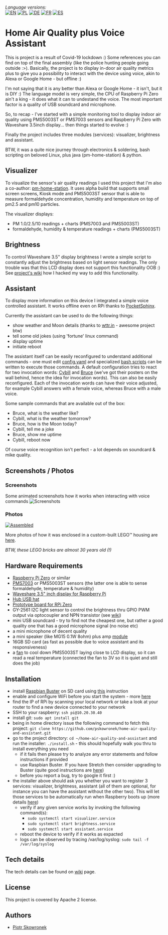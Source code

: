 _Language versions:_\
[![EN](https://github.com/pskowronek/home-air-quality-and-assistant/raw/master/www/flags/lang-US.png)](https://github.com/pskowronek/home-air-quality-and-assistant) 
[![PL](https://github.com/pskowronek/home-air-quality-and-assistant/raw/master/www/flags/lang-PL.png)](https://translate.googleusercontent.com/translate_c?sl=en&tl=pl&u=https://github.com/pskowronek/home-air-quality-and-assistant)
[![DE](https://github.com/pskowronek/home-air-quality-and-assistant/raw/master/www/flags/lang-DE.png)](https://translate.googleusercontent.com/translate_c?sl=en&tl=de&u=https://github.com/pskowronek/home-air-quality-and-assistant)
[![FR](https://github.com/pskowronek/home-air-quality-and-assistant/raw/master/www/flags/lang-FR.png)](https://translate.googleusercontent.com/translate_c?sl=en&tl=fr&u=https://github.com/pskowronek/home-air-quality-and-assistant)
[![ES](https://github.com/pskowronek/home-air-quality-and-assistant/raw/master/www/flags/lang-ES.png)](https://translate.googleusercontent.com/translate_c?sl=en&tl=es&u=https://github.com/pskowronek/home-air-quality-and-assistant)

# Home Air Quality plus Voice Assistant

This is project is a result of Covid-19 lockdown :) Some references you can find on top of the final assembly (like the police hunting people going outside :>).
Basically, the project is to display in-door air quality metrics plus to give you a possibility to interact with the device using voice, akin to Alexa or Google Home - but offline :)

I'm not saying that it is any better than Alexa or Google Home - it isn't, but it is DIY :) The language model is very simple, the CPU of Raspberry Pi Zero ain't a king - it does what it
can to undestand the voice. The most important factor is a quality of USB soundcard and microphone.

So, to recap - I've started with a simple monitoring tool to display indoor air quality using PMS5003ST or PMS7003 sensors and Raspberry Pi Zero with Waveshare 3.5inch display... then things started to evolve :)

Finally the project includes three modules (services): visualizer, brightness and assistant.

BTW, it was a quite nice journey through electronics & soldering, bash scripting on beloved Linux, plus java (pm-home-station) & python.

## Visualizer

To visualize the sensor's air quality readings I used this project that I'm also a co-author: [pm-home-station](https://github.com/rjaros87/pm-home-station/).
It uses alpha build that supports small screen screens, Kiosk mode and PMS5003ST sensor that is able to measure formaldehyde concentration, humidity and temperature on top of pm2.5 and pm10 particles.

The visualizer displays:
- PM 1.0/2.5/10 readings + charts (PMS7003 and PMS5003ST)
- formaldehyde, humidity & temperature readings + charts (PMS5003ST)

## Brightness

To control Waveshare 3.5" display brightness I wrote a simple script to constantly adjust the brightness based on light sensor readings. The only trouble was that this LCD display does not support this
functionality OOB :) See [project's wiki](https://github.com/pskowronek/home-air-quality-and-assistant/wiki) how I hacked my way to add this functionality.

## Assistant

To display more information on this device I integrated a simple voice controlled assistant. It works offline even on RPi thanks to [PocketSphinx](https://github.com/cmusphinx/pocketsphinx).

Currently the assistant can be used to do the following things:
  - show weather and Moon details (thanks to [wttr.in](https://github.com/chubin/wttr.in) - awesome project btw)
  - tell some old jokes (using 'fortune' linux command)
  - display uptime
  - initiate reboot

The assistant itself can be easily reconfigured to understand additional commands - one must edit [config.yaml](https://github.com/pskowronek/home-air-quality-and-assistant/blob/master/assistant/config.yaml) and specialized [bash scripts](https://github.com/pskowronek/home-air-quality-and-assistant/tree/master/assistant/scripts) can be written to execute those commands.
A default configuration tries to react for two invocation words: [Cybill](https://en.wikipedia.org/wiki/Cybill_Shepherd) and [Bruce](https://en.wikipedia.org/wiki/Bruce_Willis) (we've got their posters on the wall behind, hence the idea for invocation words). This can also be easily reconfigured.
Each of the invocation words can have their voice adjusted, for example Cybill answers with a female voice, whereas Bruce with a male voice.

Some sample commands that are available out of the box:
  - Bruce, what is the weather like?
  - Cybill, what is the weather tomorrow?
  - Bruce, how is the Moon today?
  - Cybill, tell me a joke
  - Bruce, show me uptime
  - Cybill, reboot now

Of course voice recognition isn't perfect - a lot depends on soundcard & mike quality.

## Screenshots / Photos

### Screenshots

Some animated screenshots how it works when interacting with voice commands
![Screenshots](https://github.com/pskowronek/home-air-quality-and-assistant/raw/master/www/screenshots/screenshots.gif)


### Photos

[![Assembled](https://pskowronek.github.io/home-air-quality-and-assistant/www/assembled/00.JPG)](https://pskowronek.github.io/home-air-quality-and-assistant/www/assembled/index.html "Photos of the assembled home-air-quality-and-assistant")

More photos of how it was enclosed in a custom-built LEGO™ housing are [here](https://pskowronek.github.io/home-air-quality-and-assistant/www/assembled/index.html "Photos of assembling home-air-quality-and-assistant").

*BTW, these LEGO bricks are almost 30 years old (!)*


## Hardware Requirements

- [Raspberry Pi Zero](https://botland.com.pl/en/modules-and-kits-raspberry-pi-is-zero/9749-raspberry-pi-zero-wh-512mb-ram-wifi-bt41-with-connectors.html) or similar
- [PMS7003](https://botland.com.pl/en/sensors-clean-air/10924-dust-air-clean-sensor-pms7003-33v-uart.html?search_query=PMS7003&results=6) or PMS5003ST sensors (the latter one is able to sense formaldehyde, temperature & humidity)
- [Waveshare 3.5" inch display for Raspberry Pi](https://botland.com.pl/en/displays-raspberry-pi/4479-touch-screen-a-resistive-lcd-35-320x480px-gpio-for-raspberry-pi-432bzero-waveshare-9904.html)
- [Hub USB hat](https://botland.com.pl/en/raspberry-pi-hat-extenders-findings/8870-hub-usb-hat-4-port-hub-for-raspberry-pi-4b3b3bzero-waveshare-12694.html)
- [Prototype board for RPi Zero](https://botland.com.pl/en/raspberry-pi-hat-extenders-findings/11714-breakout-pi-zero-prototype-board-for-raspberry-pi-zero-7426787870132.html)
- GY-2561 I2C light sensor to control the brightness thru GPIO PWM output via optocoupler and NPN transistor (see [wiki](https://github.com/pskowronek/home-air-quality-and-assistant/wiki))
- mini USB soundcard - try to find not the cheapest one, but rather a good quality one that has a good microphone signal (no noise etc)
- a mini microphone of decent quality
- a mini speaker (like MG15 0.1W 8ohm) plus amp [module](https://botland.com.pl/en/mp3-wav-oog-midi/6641-amplifier-audio-stereo-2x3w-5v-arduino-bascom-avr-green.html)
- 16GB SD card (as fast as possible due to voice assistant and its responsiveness)
- a [fan](https://botland.com.pl/en/fans/15056-fan-5v-30x30x10-mm-for-raspberry-pi-case.html) to cool down PMS5003ST laying close to LCD display, so it can read a real temperature (connected the fan to 3V so it is quiet and still does the job)

## Installation

- install [Raspbian Buster](https://www.raspberrypi.org/downloads/) on SD card using [this](https://www.raspberrypi.org/documentation/installation/installing-images/README.md) instruction
- enable and configure WiFi before you start the system - more [here](https://howchoo.com/g/ndy1zte2yjn/how-to-set-up-wifi-on-your-raspberry-pi-without-ethernet)
- find the IP of RPi by scanning your local network or take a look at your router to find a new device connected to your network
- SSH to your raspberry: ```ssh pi@10.20.30.40```
- install git: ```sudo apt install git```
- being in home directory issue the following command to fetch this project: ```git clone https://github.com/pskowronek/home-air-quality-and-assistant.git```
- go to the project directory: ```cd ~/home-air-quality-and-assistant``` and run the installer: ```./install.sh``` - this should hopefully walk you thru to install everything you need
  - if it fails then please try to analyze any error statements and follow instructions if provided
  - use Raspbian Buster. If you have Stretch then consider upgrading to Buster (quite good instructions are [here](http://baddotrobot.com/blog/2019/08/29/upgrade-raspian-stretch-to-buster/))
  - before you report a bug, try to google it first :)
- the installer above should ask you whether you want to register 3 services: visualizer, brightness, assistant (all of them are optional, for instance you can have the assistant without the other two).
This will let those services to be automatically run when Raspberry boots up (more details [here](https://www.raspberrypi.org/documentation/linux/usage/systemd.md))
  - verify if any given service works by invoking the following command(s):
    - ```sudo systemctl start visualizer.service```
    - ```sudo systemctl start brightness.service```
    - ```sudo systemctl start assistant.service```
  - reboot the device to verify if it works as expacted
  - logs can be observed by tracing /var/log/syslog: ```sudo tail -f /var/log/syslog```

## Tech details

The tech details can be found on [wiki](https://github.com/pskowronek/home-air-quality-and-assistant/wiki) page.

## License

This project is covered by Apache 2 license.

## Authors

- [Piotr Skowronek](https://github.com/pskowronek)

